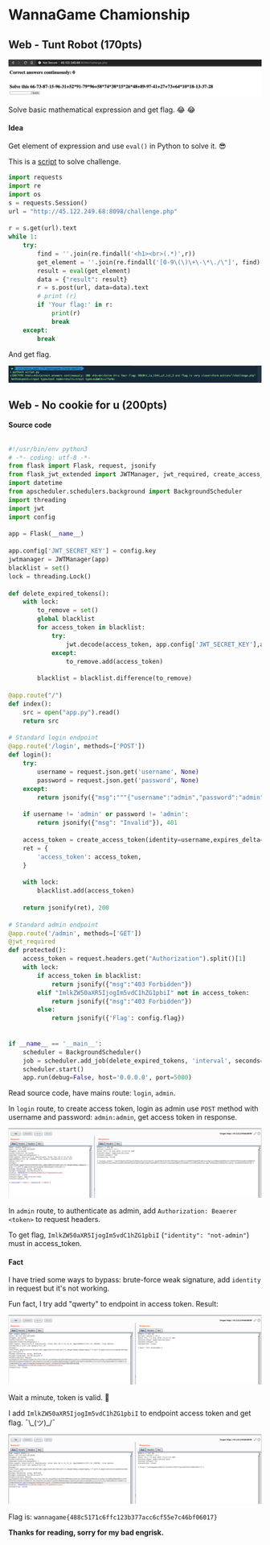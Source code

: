 # WannaGame Chamionship

## Web - Tunt Robot (170pts)

![Image](https://github.com/n9uyen/ctf/blob/master/wannagame_Championship_UIT/1.png)

Solve basic mathematical expression and get flag. :joy: :joy:

#### Idea

Get element of expression and use `eval()` in Python to solve it. :sunglasses:

This is a [script](https://github.com/n9uyen/ctf/blob/master/wannagame_Championship_UIT/script.py) to solve challenge.

```python
import requests
import re
import os
s = requests.Session()
url = "http://45.122.249.68:8098/challenge.php"

r = s.get(url).text
while 1:
    try:
        find = ''.join(re.findall('<h1><br>(.*)',r))
        get_element = ''.join(re.findall('[0-9\(\)\+\-\*\./\"]', find)[:-5]) # Get number expressions
        result = eval(get_element)
        data = {"result": result}
        r = s.post(url, data=data).text
        # print (r)
        if 'Your flag:' in r:
            print(r)
            break
    except:
        break
```

And get flag.

![Image](https://github.com/n9uyen/ctf/blob/master/wannagame_Championship_UIT/2.png)

## Web - No cookie for u (200pts)

__Source code__

```python

#!/usr/bin/env python3
# -*- coding: utf-8 -*-
from flask import Flask, request, jsonify
from flask_jwt_extended import JWTManager, jwt_required, create_access_token, decode_token
import datetime
from apscheduler.schedulers.background import BackgroundScheduler
import threading
import jwt
import config

app = Flask(__name__)
 
app.config['JWT_SECRET_KEY'] = config.key
jwtmanager = JWTManager(app)
blacklist = set()
lock = threading.Lock()
 
def delete_expired_tokens():
    with lock:
        to_remove = set()
        global blacklist
        for access_token in blacklist:
            try:
                jwt.decode(access_token, app.config['JWT_SECRET_KEY'],algorithm='HS256')
            except:
                to_remove.add(access_token)
       
        blacklist = blacklist.difference(to_remove)
 
@app.route("/")
def index():
    src = open("app.py").read()
    return src
 
# Standard login endpoint
@app.route('/login', methods=['POST'])
def login():
    try:
        username = request.json.get('username', None)
        password = request.json.get('password', None)
    except:
        return jsonify({"msg":"""{"username":"admin","password":"admin"}"""}), 400
 
    if username != 'admin' or password != 'admin':
        return jsonify({"msg": "Invalid"}), 401
 
    access_token = create_access_token(identity=username,expires_delta=datetime.timedelta(minutes=3))
    ret = {
        'access_token': access_token,
    }
   
    with lock:
        blacklist.add(access_token)
 
    return jsonify(ret), 200
 
# Standard admin endpoint
@app.route('/admin', methods=['GET'])
@jwt_required
def protected():
    access_token = request.headers.get("Authorization").split()[1]
    with lock:
        if access_token in blacklist:
            return jsonify({"msg":"403 Forbidden"})
        elif "ImlkZW50aXR5IjogIm5vdC1hZG1pbiI" not in access_token:
            return jsonify({"msg":"403 Forbidden"})
        else:
            return jsonify({'Flag': config.flag})
 
 
if __name__ == '__main__':
    scheduler = BackgroundScheduler()
    job = scheduler.add_job(delete_expired_tokens, 'interval', seconds=10)
    scheduler.start()
    app.run(debug=False, host='0.0.0.0', port=5000)

```
Read source code, have mains route: `login`, `admin`.

In `login` route, to create access token, login as admin use `POST` method with username and password: `admin:admin`, get access token in response.

![Image](https://github.com/n9uyen/ctf/blob/master/wannagame_Championship_UIT/3.png)

In `admin` route, to authenticate as admin, add `Authorization: Beaerer <token>` to request headers.

To get flag, `ImlkZW50aXR5IjogIm5vdC1hZG1pbiI` (`"identity": "not-admin"`) must in access_token.

#### Fact

I have tried some ways to bypass: brute-force weak signature, add `identity` in request but it's not working.

Fun fact, I try add "qwerty" to endpoint in access token.
Result:

![Image](https://github.com/n9uyen/ctf/blob/master/wannagame_Championship_UIT/4.png)

Wait a minute, token is valid. :thinking:

I add `ImlkZW50aXR5IjogIm5vdC1hZG1pbiI` to endpoint access token and get flag. ¯\\\_(ツ)\_/¯ 

![Image](https://github.com/n9uyen/ctf/blob/master/wannagame_Championship_UIT/5.png)

Flag is: `wannagame{488c5171c6ffc123b377acc6cf55e7c46bf06017}`

__Thanks for reading, sorry for my bad engrisk.__

